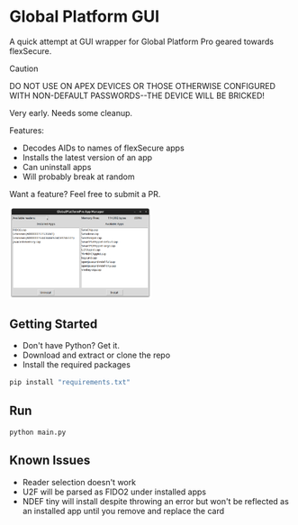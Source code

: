 # Global Platform GUI
A quick attempt at GUI wrapper for Global Platform Pro geared towards flexSecure.

> [!CAUTION]
> DO NOT USE ON APEX DEVICES OR THOSE OTHERWISE CONFIGURED WITH NON-DEFAULT PASSWORDS--THE DEVICE WILL BE BRICKED!

Very early. Needs some cleanup.

Features:
- Decodes AIDs to names of flexSecure apps
- Installs the latest version of an app
- Can uninstall apps
- Will probably break at random

Want a feature? Feel free to submit a PR.

<img src="screenshot.png" width="50%"/>

## Getting Started

- Don't have Python? Get it.
- Download and extract or clone the repo
- Install the required packages

```bash
pip install "requirements.txt" 
```

## Run

```bash
python main.py
```

## Known Issues
- Reader selection doesn't work
- U2F will be parsed as FIDO2 under installed apps
- NDEF tiny will install despite throwing an error but won't be reflected as an installed app until you remove and replace the card